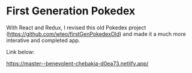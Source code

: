 # First Generation Pokedex

With React and Redux, I revised this old Pokedex project (https://github.com/wteo/firstGenPokedexOld) and made it a much more interative and completed app.

Link below: 

https://master--benevolent-chebakia-d0ea73.netlify.app/

